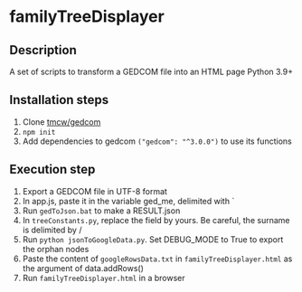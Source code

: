 # familyTreeDisplayer

## Description

A set of scripts to transform a GEDCOM file into an HTML page
Python 3.9+

## Installation steps

1. Clone [tmcw/gedcom](https://github.com/tmcw/gedcom)
2. `npm init`
3. Add dependencies to gedcom `("gedcom": "^3.0.0")` to use its functions

## Execution step

1. Export a GEDCOM file in UTF-8 format
2. In app.js, paste it in the variable ged_me, delimited with \`
3. Run `gedToJson.bat` to make a RESULT.json
4. In `treeConstants.py`, replace the field by yours. Be careful, the surname is delimited by /
5. Run `python jsonToGoogleData.py`. Set DEBUG_MODE to True to export the orphan nodes
6. Paste the content of `googleRowsData.txt` in `familyTreeDisplayer.html` as the argument of data.addRows()
7. Run `familyTreeDisplayer.html` in a browser
